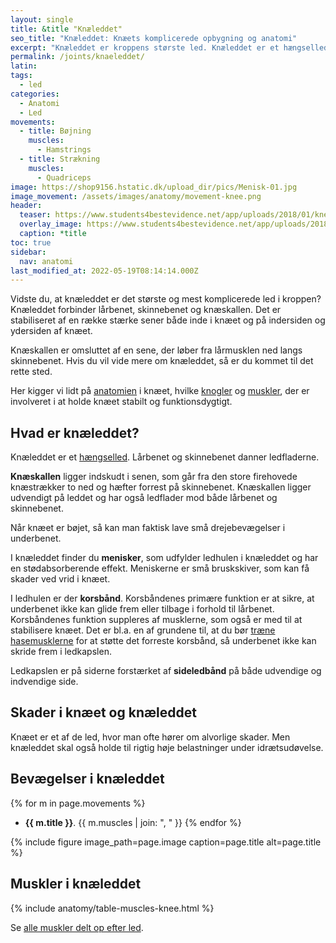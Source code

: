 ```yaml
---
layout: single
title: &title "Knæleddet"
seo_title: "Knæleddet: Knæets komplicerede opbygning og anatomi"
excerpt: "Knæleddet er kroppens største led. Knæleddet er et hængselled, der danner forbindelse mellem lårbenet, skinnebenet og knæskallen. Knæleddet stabiliseres af en række stærke sener og ligamenter både indvendigt i knæet og på indersiden og ydersiden af knæet. Knæskallen er indkapslet i patella-senen, der går fra lårmusklen og ned på skinnebenet."
permalink: /joints/knaeleddet/
latin:
tags:
  - led
categories:
  - Anatomi
  - Led
movements:
  - title: Bøjning
    muscles:
      - Hamstrings
  - title: Strækning
    muscles:
      - Quadriceps
image: https://shop9156.hstatic.dk/upload_dir/pics/Menisk-01.jpg
image_movement: /assets/images/anatomy/movement-knee.png
header:
  teaser: https://www.students4bestevidence.net/app/uploads/2018/01/knee-2253047_1920.jpg
  overlay_image: https://www.students4bestevidence.net/app/uploads/2018/01/knee-2253047_1920.jpg
  caption: *title
toc: true
sidebar:
  nav: anatomi
last_modified_at: 2022-05-19T08:14:14.000Z
---
```


Vidste du, at knæleddet er det største og mest komplicerede led i kroppen? Knæleddet forbinder lårbenet, skinnebenet og knæskallen. Det er stabiliseret af en række stærke sener både inde i knæet og på indersiden og ydersiden af knæet.

Knæskallen er omsluttet af en sene, der løber fra lårmusklen ned langs skinnebenet. Hvis du vil vide mere om knæleddet, så er du kommet til det rette sted.

Her kigger vi lidt på [anatomien](/anatomi/) i knæet, hvilke [knogler](/knogler/) og [muskler](/muskler/), der er involveret i at holde knæet stabilt og funktionsdygtigt.

## Hvad er knæleddet?

Knæleddet er et [hængselled](/led/). Lårbenet og skinnebenet danner ledfladerne.

**Knæskallen** ligger indskudt i senen, som går fra den store firehovede knæstrækker to ned og hæfter forrest på skinnebenet. Knæskallen ligger udvendigt på leddet og har også ledflader mod både lårbenet og skinnebenet.

Når knæet er bøjet, så kan man faktisk lave små drejebevægelser i underbenet.

I knæleddet finder du **menisker**, som udfylder ledhulen i knæleddet og har en stødabsorberende effekt. Meniskerne er små bruskskiver, som kan få skader ved vrid i knæet.

I ledhulen er der **korsbånd**. Korsbåndenes primære funktion er at sikre, at underbenet ikke kan glide frem eller tilbage i forhold til lårbenet. Korsbåndenes funktion suppleres af musklerne, som også er med til at stabilisere knæet. Det er bl.a. en af grundene til, at du bør [træne hasemusklerne](/artikel/traener-du-dine-haser/) for at støtte det forreste korsbånd, så underbenet ikke kan skride frem i ledkapslen.

Ledkapslen er på siderne forstærket af **sideledbånd** på både udvendige og indvendige side.

## Skader i knæet og knæleddet

Knæet er et af de led, hvor man ofte hører om alvorlige skader. Men knæleddet skal også holde til rigtig høje belastninger under idrætsudøvelse.

## Bevægelser i knæleddet

{% for m in page.movements %}
- **{{ m.title }}**.
  {{ m.muscles | join: ", " }}
{% endfor %}

{% include figure image_path=page.image caption=page.title alt=page.title %}

## Muskler i knæleddet

{% include anatomy/table-muscles-knee.html %}

Se [alle muskler delt op efter led](/led/).
